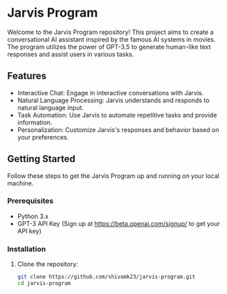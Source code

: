 # Jarvis Program


Welcome to the Jarvis Program repository! This project aims to create a conversational AI assistant inspired by the famous AI systems in movies. The program utilizes the power of GPT-3.5 to generate human-like text responses and assist users in various tasks.

## Features

- Interactive Chat: Engage in interactive conversations with Jarvis.
- Natural Language Processing: Jarvis understands and responds to natural language input.
- Task Automation: Use Jarvis to automate repetitive tasks and provide information.
- Personalization: Customize Jarvis's responses and behavior based on your preferences.

## Getting Started

Follow these steps to get the Jarvis Program up and running on your local machine.

### Prerequisites

- Python 3.x
- GPT-3 API Key (Sign up at https://beta.openai.com/signup/ to get your API key)

### Installation

1. Clone the repository:
   ```sh
   git clone https://github.com/shivamk23/jarvis-program.git
   cd jarvis-program
